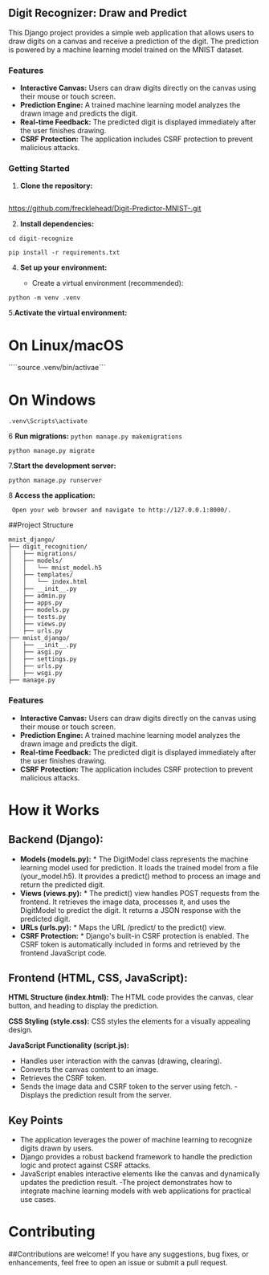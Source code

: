 ## Digit Recognizer: Draw and Predict

This Django project provides a simple web application that allows users to draw digits on a canvas and receive a prediction of the digit. The prediction is powered by a machine learning model trained on the MNIST dataset.

### Features

* **Interactive Canvas:** Users can draw digits directly on the canvas using their mouse or touch screen.
* **Prediction Engine:** A trained machine learning model analyzes the drawn image and predicts the digit.
* **Real-time Feedback:** The predicted digit is displayed immediately after the user finishes drawing.
* **CSRF Protection:**  The application includes CSRF protection to prevent malicious attacks.

### Getting Started

1. **Clone the repository:**
   ```bash
https://github.com/frecklehead/Digit-Predictor-MNIST-.git

2. **Install dependencies:**

```cd digit-recognize```

```pip install -r requirements.txt```

4. **Set up your environment:**


   * Create a virtual environment (recommended):
   
```python -m venv .venv```

5.**Activate the virtual environment:**

 # On Linux/macOS
 
````source .venv/bin/activae```

  # On Windows
  
```.venv\Scripts\activate```

6 **Run migrations:**
```python manage.py makemigrations```

```python manage.py migrate```

7.**Start the development server:**

```python manage.py runserver```

8 **Access the application:**

``` Open your web browser and navigate to http://127.0.0.1:8000/.```

##Project Structure
```
mnist_django/
├── digit_recognition/
│   ├── migrations/
│   ├── models/
│   │   └── mnist_model.h5
│   ├── templates/
│   │   └── index.html
│   ├── __init__.py
│   ├── admin.py
│   ├── apps.py
│   ├── models.py
│   ├── tests.py
│   ├── views.py
│   ├── urls.py
├── mnist_django/
│   ├── __init__.py
│   ├── asgi.py
│   ├── settings.py
│   ├── urls.py
│   ├── wsgi.py
├── manage.py
```
### Features

* **Interactive Canvas:** Users can draw digits directly on the canvas using their mouse or touch screen.
* **Prediction Engine:** A trained machine learning model analyzes the drawn image and predicts the digit.
* **Real-time Feedback:** The predicted digit is displayed immediately after the user finishes drawing.
* **CSRF Protection:**  The application includes CSRF protection to prevent malicious attacks.


# How it Works
## Backend (Django):
* **Models (models.py):** *
  The DigitModel class represents the machine learning model used for 
  prediction.
   It loads the trained model from a file (your_model.h5).
It provides a predict() method to process an image and return the predicted digit.
* **Views (views.py):** *
The predict() view handles POST requests from the frontend.
It retrieves the image data, processes it, and uses the DigitModel to predict the digit.
It returns a JSON response with the predicted digit.
* **URLs (urls.py):** *
Maps the URL /predict/ to the predict() view.
* **CSRF Protection:** *
Django's built-in CSRF protection is enabled.
The CSRF token is automatically included in forms and retrieved by the frontend JavaScript code.
## Frontend (HTML, CSS, JavaScript):
**HTML Structure (index.html):**
The HTML code provides the canvas, clear button, and heading to display the prediction.

 **CSS Styling (style.css):**
CSS styles the elements for a visually appealing design.

**JavaScript Functionality (script.js):**
 - Handles user interaction with the canvas (drawing, clearing).
- Converts the canvas content to an image.
- Retrieves the CSRF token.
- Sends the image data and CSRF token to the server using fetch.
-Displays the prediction result from the server.

## Key Points
- The application leverages the power of machine learning to recognize digits drawn by users.
- Django provides a robust backend framework to handle the prediction logic and protect against CSRF attacks.
- JavaScript enables interactive elements like the canvas and dynamically updates the prediction result.
-The project demonstrates how to integrate machine learning models with web applications for practical use cases.

# Contributing
##Contributions are welcome! If you have any suggestions, bug fixes, or enhancements, feel free to open an issue or submit a pull request.
